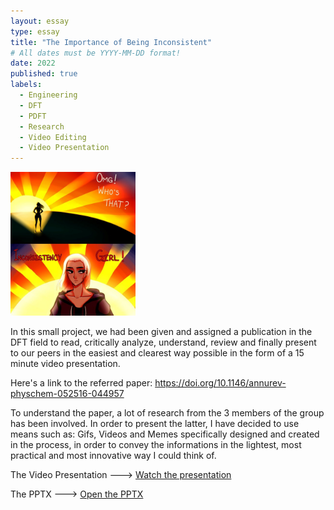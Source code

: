 ```yaml
---
layout: essay
type: essay
title: "The Importance of Being Inconsistent"
# All dates must be YYYY-MM-DD format!
date: 2022
published: true
labels:
  - Engineering
  - DFT
  - PDFT
  - Research
  - Video Editing
  - Video Presentation
---
```


<img width="200px" class="rounded float-start pe-4" src="../img/Modelling/imp.jpg">

In this small project, we had been given and assigned a publication in the DFT field to read, critically analyze, understand, review and finally present to our peers in the easiest and clearest way possible in the form of a 15 minute video presentation.

Here's a link to the referred paper: https://doi.org/10.1146/annurev-physchem-052516-044957

To understand the paper, a lot of research from the 3 members of the group has been involved. 
In order to present the latter, I have decided to use means such as: Gifs, Videos and Memes specifically designed and created in the process, in order to convey the informations in the lightest, most practical and most innovative way I could think of.


The Video Presentation ---> <a href="/src/Modelling/PowerPoint-Slide-Show-Assignment-Final-version.mp4"><i class="large github icon "></i>Watch the presentation</a>

The PPTX ---> <a href="/src/Modelling/The-Importance-of-Being-Inconsistent.pptx"><i class="large github icon "></i>Open the PPTX</a>
